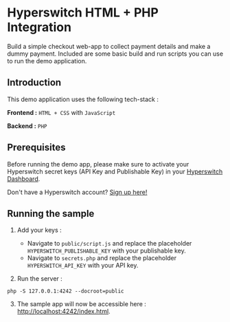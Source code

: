 # Hyperswitch HTML + PHP Integration

Build a simple checkout web-app to collect payment details and make a dummy payment. Included are some basic build and run scripts you can use to run the demo application.

## Introduction

This demo application uses the following tech-stack :

**Frontend :** `HTML + CSS` with `JavaScript`

**Backend :** `PHP`  

## Prerequisites

Before running the demo app, please make sure to activate your Hyperswitch secret keys (API Key and Publishable Key) in your [Hyperswitch Dashboard](https://app.hyperswitch.io/developers). 

Don't have a Hyperswitch account? [Sign up here!](https://app.hyperswitch.io/register) 

## Running the sample

1. Add your keys :
    - Navigate to `public/script.js` and replace the placeholder `HYPERSWITCH_PUBLISHABLE_KEY` with your publishable key.
    - Navigate to `secrets.php` and replace the placeholder `HYPERSWITCH_API_KEY` with your API key.

2. Run the server :
~~~
php -S 127.0.0.1:4242 --docroot=public
~~~

3. The sample app will now be accessible here : [http://localhost:4242/index.html](http://localhost:4242/index.html).
